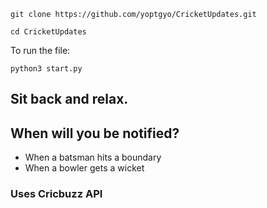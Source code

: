 `git clone https://github.com/yoptgyo/CricketUpdates.git`

`cd CricketUpdates`

To run the file:

`python3 start.py`

## Sit back and relax.

## When will you be notified?

- When a batsman hits a boundary
- When a bowler gets a wicket


### Uses Cricbuzz API
